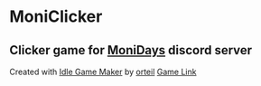 # MoniClicker
## Clicker game for [MoniDays](vk.com/mc_monidays) discord server
Created with [Idle Game Maker](https://orteil.dashnet.org/igm/) by [orteil](https://orteil.dashnet.org/igm/)
[Game Link]()

